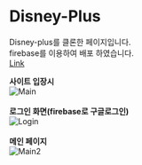 # Disney-Plus

Disney-plus를 클론한 페이지입니다.<br/>
firebase를 이용하여 배포 하였습니다.<br/>
[Link](https://react-disney-plus-7d664.web.app/)

**사이트 입장시**
<br/>
![Main](https://user-images.githubusercontent.com/79841977/226270162-6b899ec9-8832-4e58-9d68-09f9b4399de0.PNG)
<br/><br/>
**로그인 화면(firebase로 구글로그인)**
<br/>
![Login](https://user-images.githubusercontent.com/79841977/226270185-675cf35c-7705-4cd8-b6bd-ff09eab6406e.PNG)
<br/><br/>
**메인 페이지**
<br/>
![Main2](https://user-images.githubusercontent.com/79841977/226270198-5778a2cb-be5b-45a5-bd88-dd3f6b6dc75f.PNG)
